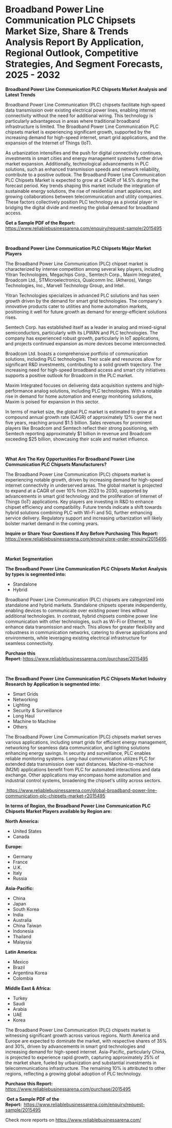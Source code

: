 <p><h1>Broadband Power Line Communication PLC Chipsets Market Size, Share & Trends Analysis Report By Application, Regional Outlook, Competitive Strategies, And Segment Forecasts, 2025 - 2032</h1></p><p><strong>Broadband Power Line Communication PLC Chipsets Market Analysis and Latest Trends</strong></p>
<p><p>Broadband Power Line Communication (PLC) chipsets facilitate high-speed data transmission over existing electrical power lines, enabling internet connectivity without the need for additional wiring. This technology is particularly advantageous in areas where traditional broadband infrastructure is limited. The Broadband Power Line Communication PLC chipsets market is experiencing significant growth, supported by the increasing demand for high-speed internet, smart grid applications, and the expansion of the Internet of Things (IoT). </p><p>As urbanization intensifies and the push for digital connectivity continues, investments in smart cities and energy management systems further drive market expansion. Additionally, technological advancements in PLC solutions, such as enhanced transmission speeds and network reliability, contribute to a positive outlook. The Broadband Power Line Communication PLC Chipsets Market is expected to grow at a CAGR of 14.5% during the forecast period. Key trends shaping this market include the integration of sustainable energy solutions, the rise of residential smart appliances, and growing collaborations between telecommunication and utility companies. These factors collectively position PLC technology as a pivotal player in bridging the digital divide and meeting the global demand for broadband access.</p></p>
<p><strong>Get a Sample PDF of the Report:&nbsp;</strong> <a href="https://www.reliablebusinessarena.com/enquiry/request-sample/2015495?utm_campaign=1143&utm_medium=2&utm_source=Github&utm_content=ia&utm_term=17012025&utm_id=broadband-power-line-communication-plc-chipsets">https://www.reliablebusinessarena.com/enquiry/request-sample/2015495</a></p>
<p>&nbsp;</p>
<p><strong>Broadband Power Line Communication PLC Chipsets Major Market Players</strong></p>
<p><p>The Broadband Power Line Communication (PLC) chipset market is characterized by intense competition among several key players, including Yitran Technologies, Megachips Corp., Semtech Corp., Maxim Integrated, Broadcom Ltd., STMicroelectronics, Qualcomm Inc. (Atheros), Vango Technologies, Inc., Marvell Technology Group, and Intel. </p><p>Yitran Technologies specializes in advanced PLC solutions and has seen growth driven by the demand for smart grid technologies. The company's innovative products cater to utilities and home automation markets, positioning it well for future growth as demand for energy-efficient solutions rises.</p><p>Semtech Corp. has established itself as a leader in analog and mixed-signal semiconductors, particularly with its LPWAN and PLC technologies. The company has experienced robust growth, particularly in IoT applications, and projects continued expansion as more devices become interconnected.</p><p>Broadcom Ltd. boasts a comprehensive portfolio of communication solutions, including PLC technologies. Their scale and resources allow for significant R&D investments, contributing to a solid growth trajectory. The increasing need for high-speed broadband access and smart city initiatives supports a positive outlook for Broadcom in the PLC market.</p><p>Maxim Integrated focuses on delivering data acquisition systems and high-performance analog solutions, including PLC technologies. With a notable rise in demand for home automation and energy monitoring solutions, Maxim is poised for expansion in this sector.</p><p>In terms of market size, the global PLC market is estimated to grow at a compound annual growth rate (CAGR) of approximately 12% over the next five years, reaching around $1.5 billion. Sales revenues for prominent players like Broadcom and Semtech reflect their strong positioning, with Semtech reporting approximately $1 billion in revenue and Broadcom exceeding $25 billion, showcasing their scale and market influence.</p></p>
<p>&nbsp;</p>
<p><strong>What Are The Key Opportunities For Broadband Power Line Communication PLC Chipsets Manufacturers?</strong></p>
<p><p>The Broadband Power Line Communication (PLC) chipsets market is experiencing notable growth, driven by increasing demand for high-speed internet connectivity in underserved areas. The global market is projected to expand at a CAGR of over 10% from 2023 to 2030, supported by advancements in smart grid technology and the proliferation of Internet of Things (IoT) applications. Key players are investing in R&D to enhance chipset efficiency and compatibility. Future trends indicate a shift towards hybrid solutions combining PLC with Wi-Fi and 5G, further enhancing service delivery. Regulatory support and increasing urbanization will likely bolster market demand in the coming years.</p></p>
<p><strong>Inquire or Share Your Questions If Any Before Purchasing This Report:</strong> <a href="https://www.reliablebusinessarena.com/enquiry/pre-order-enquiry/2015495?utm_campaign=1143&utm_medium=2&utm_source=Github&utm_content=ia&utm_term=17012025&utm_id=broadband-power-line-communication-plc-chipsets">https://www.reliablebusinessarena.com/enquiry/pre-order-enquiry/2015495</a></p>
<p>&nbsp;</p>
<p><strong>Market Segmentation</strong></p>
<p><strong>The Broadband Power Line Communication PLC Chipsets Market Analysis by types is segmented into:</strong></p>
<p><ul><li>Standalone</li><li>Hybrid</li></ul></p>
<p><p>Broadband Power Line Communication (PLC) chipsets are categorized into standalone and hybrid markets. Standalone chipsets operate independently, enabling devices to communicate over existing power lines without additional technologies. In contrast, hybrid chipsets combine power line communication with other technologies, such as Wi-Fi or Ethernet, to enhance data transmission and reach. This allows for greater flexibility and robustness in communication networks, catering to diverse applications and environments, while leveraging existing electrical infrastructure for seamless connectivity.</p></p>
<p><strong>Purchase this Report:&nbsp;</strong><a href="https://www.reliablebusinessarena.com/purchase/2015495?utm_campaign=1143&utm_medium=2&utm_source=Github&utm_content=ia&utm_term=17012025&utm_id=broadband-power-line-communication-plc-chipsets">https://www.reliablebusinessarena.com/purchase/2015495</a></p>
<p>&nbsp;</p>
<p><strong>The Broadband Power Line Communication PLC Chipsets Market Industry Research by Application is segmented into:</strong></p>
<p><ul><li>Smart Grids</li><li>Networking</li><li>Lighting</li><li>Security & Surveillance</li><li>Long Haul</li><li>Machine to Machine</li><li>Others</li></ul></p>
<p><p>The Broadband Power Line Communication (PLC) chipsets market serves various applications, including smart grids for efficient energy management, networking for seamless data communication, and lighting solutions enhancing energy savings. In security and surveillance, PLC enables reliable monitoring systems. Long-haul communication utilizes PLC for extended data transmission over vast distances. Machine-to-machine (M2M) applications benefit from PLC for automated interactions and data exchange. Other applications may encompass home automation and industrial control systems, broadening the chipset's utility across sectors.</p></p>
<p><a href="https://www.reliablebusinessarena.com/global-broadband-power-line-communication-plc-chipsets-market-r2015495?utm_campaign=1143&utm_medium=2&utm_source=Github&utm_content=ia&utm_term=17012025&utm_id=broadband-power-line-communication-plc-chipsets">&nbsp;https://www.reliablebusinessarena.com/global-broadband-power-line-communication-plc-chipsets-market-r2015495</a></p>
<p><strong>In terms of Region, the Broadband Power Line Communication PLC Chipsets Market Players available by Region are:</strong></p>
<p>
    <p> <strong> North America: </strong>
        <ul>
            <li>United States</li>
            <li>Canada</li>
        </ul>
        </p> 
    <p> <strong> Europe: </strong>
        <ul>
            <li>Germany</li>
            <li>France</li>
            <li>U.K.</li>
            <li>Italy</li>
            <li>Russia</li>
        </ul>
        </p> 
    <p> <strong> Asia-Pacific: </strong>
        <ul>
            <li>China</li>
            <li>Japan</li>
            <li>South Korea</li>
            <li>India</li>
            <li>Australia</li>
            <li>China Taiwan</li>
            <li>Indonesia</li>
            <li>Thailand</li>
            <li>Malaysia</li>
        </ul>
        </p> 
    <p> <strong> Latin America: </strong>
        <ul>
            <li>Mexico</li>
            <li>Brazil</li>
            <li>Argentina Korea</li>
            <li>Colombia</li>
        </ul>
        </p> 
    <p> <strong> Middle East & Africa: </strong>
        <ul>
            <li>Turkey</li>
            <li>Saudi</li>
            <li>Arabia</li>
            <li>UAE</li>
            <li>Korea</li>
        </ul>
    </p>
    </p>
<p><p>The Broadband Power Line Communication (PLC) chipsets market is witnessing significant growth across various regions. North America and Europe are expected to dominate the market, with respective shares of 35% and 30%, driven by advancements in smart grid technologies and increasing demand for high-speed internet. Asia-Pacific, particularly China, is projected to experience rapid growth, capturing approximately 25% of the market share, fueled by urbanization and substantial investments in telecommunications infrastructure. The remaining 10% is attributed to other regions, reflecting a growing global adoption of PLC technology.</p></p>
<p><strong>Purchase this Report: </strong><a href="https://www.reliablebusinessarena.com/purchase/2015495?utm_campaign=1143&utm_medium=2&utm_source=Github&utm_content=ia&utm_term=17012025&utm_id=broadband-power-line-communication-plc-chipsets">https://www.reliablebusinessarena.com/purchase/2015495</a></p>
<p>&nbsp;<strong>Get a Sample PDF of the Report:&nbsp;&nbsp;</strong><a href="https://www.reliablebusinessarena.com/enquiry/request-sample/2015495?utm_campaign=1143&utm_medium=2&utm_source=Github&utm_content=ia&utm_term=17012025&utm_id=broadband-power-line-communication-plc-chipsets">https://www.reliablebusinessarena.com/enquiry/request-sample/2015495</a></p>
<p><strong></strong></p>
<p>Check more reports on <a href="https://www.reliablebusinessarena.com/?utm_campaign=1143&utm_medium=2&utm_source=Github&utm_content=ia&utm_term=17012025&utm_id=broadband-power-line-communication-plc-chipsets">https://www.reliablebusinessarena.com/</a></p>
